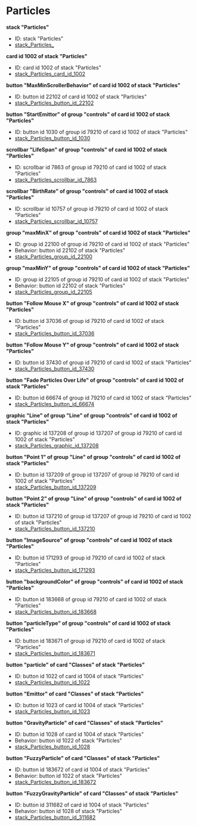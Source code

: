 # Particles
**stack "Particles"**
* ID: stack "Particles"
* [stack_Particles_](./~/Dropbox/OOPEngine/Particles_Scripts/stack_Particles_.livecodescript)

**card id 1002 of stack "Particles"**
* ID: card id 1002 of stack "Particles"
* [stack_Particles_card_id_1002](./~/Dropbox/OOPEngine/Particles_Scripts/stack_Particles_card_id_1002.livecodescript)

**button "MaxMinScrollerBehavior" of card id 1002 of stack "Particles"**
* ID: button id 22102 of card id 1002 of stack "Particles"
* [stack_Particles_button_id_22102](./~/Dropbox/OOPEngine/Particles_Scripts/stack_Particles_button_id_22102.livecodescript)

**button "StartEmittor" of group "controls" of card id 1002 of stack "Particles"**
* ID: button id 1030 of group id 79210 of card id 1002 of stack "Particles"
* [stack_Particles_button_id_1030](./~/Dropbox/OOPEngine/Particles_Scripts/stack_Particles_button_id_1030.livecodescript)

**scrollbar "LifeSpan" of group "controls" of card id 1002 of stack "Particles"**
* ID: scrollbar id 7863 of group id 79210 of card id 1002 of stack "Particles"
* [stack_Particles_scrollbar_id_7863](./~/Dropbox/OOPEngine/Particles_Scripts/stack_Particles_scrollbar_id_7863.livecodescript)

**scrollbar "BirthRate" of group "controls" of card id 1002 of stack "Particles"**
* ID: scrollbar id 10757 of group id 79210 of card id 1002 of stack "Particles"
* [stack_Particles_scrollbar_id_10757](./~/Dropbox/OOPEngine/Particles_Scripts/stack_Particles_scrollbar_id_10757.livecodescript)

**group "maxMinX" of group "controls" of card id 1002 of stack "Particles"**
* ID: group id 22100 of group id 79210 of card id 1002 of stack "Particles"
* Behavior: button id 22102 of stack "Particles"
* [stack_Particles_group_id_22100](./~/Dropbox/OOPEngine/Particles_Scripts/stack_Particles_group_id_22100.livecodescript)

**group "maxMinY" of group "controls" of card id 1002 of stack "Particles"**
* ID: group id 22105 of group id 79210 of card id 1002 of stack "Particles"
* Behavior: button id 22102 of stack "Particles"
* [stack_Particles_group_id_22105](./~/Dropbox/OOPEngine/Particles_Scripts/stack_Particles_group_id_22105.livecodescript)

**button "Follow Mouse X" of group "controls" of card id 1002 of stack "Particles"**
* ID: button id 37036 of group id 79210 of card id 1002 of stack "Particles"
* [stack_Particles_button_id_37036](./~/Dropbox/OOPEngine/Particles_Scripts/stack_Particles_button_id_37036.livecodescript)

**button "Follow Mouse Y" of group "controls" of card id 1002 of stack "Particles"**
* ID: button id 37430 of group id 79210 of card id 1002 of stack "Particles"
* [stack_Particles_button_id_37430](./~/Dropbox/OOPEngine/Particles_Scripts/stack_Particles_button_id_37430.livecodescript)

**button "Fade Particles Over Life" of group "controls" of card id 1002 of stack "Particles"**
* ID: button id 66674 of group id 79210 of card id 1002 of stack "Particles"
* [stack_Particles_button_id_66674](./~/Dropbox/OOPEngine/Particles_Scripts/stack_Particles_button_id_66674.livecodescript)

**graphic "Line" of group "Line" of group "controls" of card id 1002 of stack "Particles"**
* ID: graphic id 137208 of group id 137207 of group id 79210 of card id 1002 of stack "Particles"
* [stack_Particles_graphic_id_137208](./~/Dropbox/OOPEngine/Particles_Scripts/stack_Particles_graphic_id_137208.livecodescript)

**button "Point 1" of group "Line" of group "controls" of card id 1002 of stack "Particles"**
* ID: button id 137209 of group id 137207 of group id 79210 of card id 1002 of stack "Particles"
* [stack_Particles_button_id_137209](./~/Dropbox/OOPEngine/Particles_Scripts/stack_Particles_button_id_137209.livecodescript)

**button "Point 2" of group "Line" of group "controls" of card id 1002 of stack "Particles"**
* ID: button id 137210 of group id 137207 of group id 79210 of card id 1002 of stack "Particles"
* [stack_Particles_button_id_137210](./~/Dropbox/OOPEngine/Particles_Scripts/stack_Particles_button_id_137210.livecodescript)

**button "ImageSource" of group "controls" of card id 1002 of stack "Particles"**
* ID: button id 171293 of group id 79210 of card id 1002 of stack "Particles"
* [stack_Particles_button_id_171293](./~/Dropbox/OOPEngine/Particles_Scripts/stack_Particles_button_id_171293.livecodescript)

**button "backgroundColor" of group "controls" of card id 1002 of stack "Particles"**
* ID: button id 183668 of group id 79210 of card id 1002 of stack "Particles"
* [stack_Particles_button_id_183668](./~/Dropbox/OOPEngine/Particles_Scripts/stack_Particles_button_id_183668.livecodescript)

**button "particleType" of group "controls" of card id 1002 of stack "Particles"**
* ID: button id 183671 of group id 79210 of card id 1002 of stack "Particles"
* [stack_Particles_button_id_183671](./~/Dropbox/OOPEngine/Particles_Scripts/stack_Particles_button_id_183671.livecodescript)

**button "particle" of card "Classes" of stack "Particles"**
* ID: button id 1022 of card id 1004 of stack "Particles"
* [stack_Particles_button_id_1022](./~/Dropbox/OOPEngine/Particles_Scripts/stack_Particles_button_id_1022.livecodescript)

**button "Emittor" of card "Classes" of stack "Particles"**
* ID: button id 1023 of card id 1004 of stack "Particles"
* [stack_Particles_button_id_1023](./~/Dropbox/OOPEngine/Particles_Scripts/stack_Particles_button_id_1023.livecodescript)

**button "GravityParticle" of card "Classes" of stack "Particles"**
* ID: button id 1028 of card id 1004 of stack "Particles"
* Behavior: button id 1022 of stack "Particles"
* [stack_Particles_button_id_1028](./~/Dropbox/OOPEngine/Particles_Scripts/stack_Particles_button_id_1028.livecodescript)

**button "FuzzyParticle" of card "Classes" of stack "Particles"**
* ID: button id 183672 of card id 1004 of stack "Particles"
* Behavior: button id 1022 of stack "Particles"
* [stack_Particles_button_id_183672](./~/Dropbox/OOPEngine/Particles_Scripts/stack_Particles_button_id_183672.livecodescript)

**button "FuzzyGravityParticle" of card "Classes" of stack "Particles"**
* ID: button id 311682 of card id 1004 of stack "Particles"
* Behavior: button id 1028 of stack "Particles"
* [stack_Particles_button_id_311682](./~/Dropbox/OOPEngine/Particles_Scripts/stack_Particles_button_id_311682.livecodescript)

